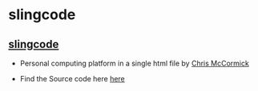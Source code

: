 # slingcode

## [slingcode](https://niklus.github.io/slingcode/)

- Personal computing platform in a single html file by [Chris McCormick](https://github.com/chr15m)

- Find the Source code here [here](https://github.com/chr15m/slingcode)
